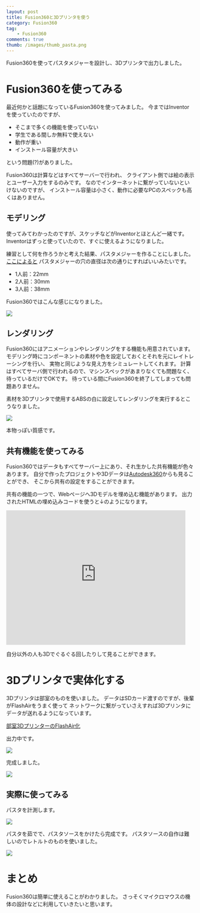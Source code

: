 ```yaml
---
layout: post
title: Fusion360と3Dプリンタを使う
category: Fusion360
tag:
    - Fusion360
comments: true
thumb: /images/thumb_pasta.png
---
```

Fusion360を使ってパスタメジャーを設計し、3Dプリンタで出力しました。


# Fusion360を使ってみる

最近何かと話題になっているFusion360を使ってみました。
今まではInventorを使っていたのですが、

* そこまで多くの機能を使っていない
* 学生である間しか無料で使えない
* 動作が重い
* インストール容量が大きい

という問題(?)がありました。

Fusion360は計算などはすべてサーバーで行われ、
クライアント側では絵の表示とユーザー入力をするのみです。
なのでインターネットに繋がっていないといけないのですが、
インストール容量は小さく、動作に必要なPCのスペックも高くはありません。


## モデリング

使ってみてわかったのですが、スケッチなどがInventorとほとんど一緒です。
Inventorはずっと使っていたので、すぐに使えるようになりました。

練習として何を作ろうかと考えた結果、パスタメジャーを作ることにしました。
[ここによると](http://kakublog.jp/mono/salus-measure/)
パスタメジャーの穴の直径は次の通りにすればいいみたいです。

* 1人前：22mm
* 2人前：30mm
* 3人前：38mm

Fusion360ではこんな感じになりました。

![](/images/pasta_fusion.png)


## レンダリング

Fusion360にはアニメーションやレンダリングをする機能も用意されています。
モデリング時にコンポーネントの素材や色を設定しておくとそれを元にレイトレーシングを行い、
実物と同じような見え方をシミュレートしてくれます。
計算はすべてサーバ側で行われるので、マシンスペックがあまりなくても問題なく、待っているだけでOKです。
待っている間にFusion360を終了してしまっても問題ありません。

素材を3Dプリンタで使用するABSの白に設定してレンダリングを実行するとこうなりました。

![](/images/pasta_render.png)

本物っぽい質感です。


## 共有機能を使ってみる

Fusion360ではデータもすべてサーバー上にあり、それ生かした共有機能が色々あります。
自分で作ったプロジェクトや3Dデータは[Autodesk360](https://myhub.autodesk360.com)からも見ることができ、
そこから共有の設定をすることができます。

共有の機能の一つで、Webページへ3Dモデルを埋め込む機能があります。
出力されたHTMLの埋め込みコードを使うと↓のようになります。

<iframe src="https://myhub.autodesk360.com/ue28e573b/shares/public/SH7f1edQT22b515c761ed320f0e5e34e7ddb?mode=embed" width="480" height="360" allowfullscreen="true" webkitallowfullscreen="true" mozallowfullscreen="true"  frameborder="0"></iframe>

自分以外の人も3Dでぐるぐる回したりして見ることができます。


# 3Dプリンタで実体化する

3Dプリンタは部室のものを使いました。
データはSDカード渡すのですが、後輩がFlashAirをうまく使って
ネットワークに繋がっていさえすれば3Dプリンタにデータが送れるようになっています。

[部室3DプリンターのFlashAir化](http://titech-ssr.blog.jp/archives/1058326152.html)

出力中です。

![](/images/pasta_3d.jpg)

完成しました。

![](/images/pasta_output.jpg)


## 実際に使ってみる

パスタを計測します。

![](/images/pasta_hand.jpg)

パスタを茹でで、パスタソースをかけたら完成です。
パスタソースの自作は難しいのでレトルトのものを使いました。

![](/images/pasta_source.jpg)


# まとめ
Fusion360は簡単に使えることがわかりました。
さっそくマイクロマウスの機体の設計などに利用していきたいと思います。
